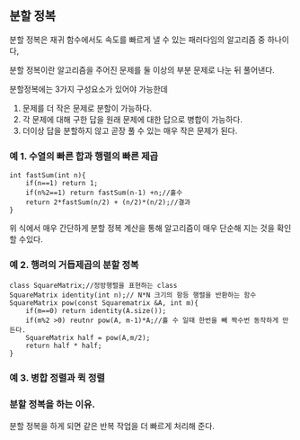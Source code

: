 ## 분할 정복

분할 정복은 재귀 함수에서도 속도를 빠르게 낼 수 있는 패러다임의 알고리즘 중 하나이다,

분할 정복이란 알고리즘을 주어진 문제를 둘 이상의 부분 문제로 나눈 뒤 풀어낸다.

분할정복에는 3가지 구성요소가 있어야 가능한데 
1) 문제를 더 작은 문제로 분할이 가능하다.
2) 각 문제에 대해 구한 답을 원래 문제에 대한 답으로 병합이 가능하다.
3) 더이상 답을 분할하지 않고 곧장 풀 수 있는 매우 작은 문제가 된다.

### 예 1. 수열의 빠른 합과 행렬의 빠른 제곱

```
int fastSum(int n){
	if(n==1) return 1;
	if(n%2==1) return fastSum(n-1) +n;//홀수
	return 2*fastSum(n/2) + (n/2)*(n/2);//결과
}
```

위 식에서 매우 간단하게 분할 정복 계산을 통해 알고리즘이 매우 단순해 지는 것을 확인 할 수있다.

### 예 2. 행려의 거듭제곱의 분할 정복

```
class SquareMatrix;//정방행렬을 표현하는 class
SquareMatrix identity(int n);// N*N 크기의 항등 행렬을 반환하는 함수
SquareMatrix pow(const Squarematrix &A, int m){
	if(m==0) return identity(A.size());
	if(m%2 >0) reutnr pow(A, m-1)*A;//홀 수 일때 한번을 빼 짝수번 동작하게 만든다.
	SquareMatrix half = pow(A,m/2);
	return half * half;
}
```

### 예 3. 병합 정렬과 퀵 정렬
 
### 분할 정복을 하는 이유.

분할 정복을 하게 되면 같은 반복 작업을 더 빠르게 처리해 준다.